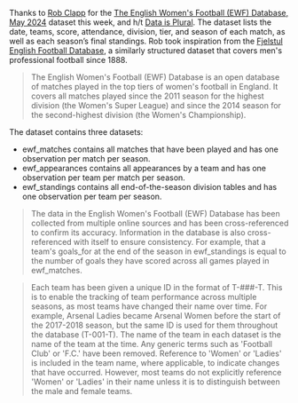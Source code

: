 <!-- 
1. Describe the dataset. See previous weeks for the general format
of the DESCRIPTION. The description is the part of the readme.md file above "The
Data"; everything else will be filled in from the other md files in this
directory + automatic scripts. We usually include brief introduction along the lines of "This week we're exploring DATASET" or "The dataset this week comes from SOURCE", then a quote starting with ">", then a few questions participants might seek to answer using the data.
2. Delete this comment block.
--> 

Thanks to [Rob Clapp](https://github.com/probjects) for the [The English Women's Football (EWF) Database, May 2024](https://github.com/probjects/ewf-database) dataset this week, and h/t [Data is Plural](https://www.data-is-plural.com/archive/2024-06-12-edition/). The dataset lists the date, teams, score, attendance, division, tier, and season of each match, as well as each season’s final standings. Rob took inspiration from the [Fjelstul English Football Database](https://github.com/jfjelstul/englishfootball), a similarly structured dataset that covers men's professional football since 1888.

> The English Women's Football (EWF) Database is an open database of matches played in the top tiers of women's football in England. It covers all matches played since the 2011 season for the highest division (the Women's Super League) and since the 2014 season for the second-highest division (the Women's Championship).

The dataset contains three datasets:

- ewf_matches contains all matches that have been played and has one observation per match per season.
- ewf_appearances contains all appearances by a team and has one observation per team per match per season.
- ewf_standings contains all end-of-the-season division tables and has one observation per team per season.

> The data in the English Women's Football (EWF) Database has been collected from multiple online sources and has been cross-referenced to confirm its accuracy. Information in the database is also cross-referenced with itself to ensure consistency. For example, that a team's goals_for at the end of the season in ewf_standings is equal to the number of goals they have scored across all games played in ewf_matches.

> Each team has been given a unique ID in the format of T-###-T. This is to enable the tracking of team performance across multiple seasons, as most teams have changed their name over time. For example, Arsenal Ladies became Arsenal Women before the start of the 2017-2018 season, but the same ID is used for them throughout the database (T-001-T). The name of the team in each dataset is the name of the team at the time. Any generic terms such as 'Football Club' or 'F.C.' have been removed. Reference to 'Women' or 'Ladies' is included in the team name, where applicable, to indicate changes that have occurred. However, most teams do not explicitly reference 'Women' or 'Ladies' in their name unless it is to distinguish between the male and female teams.


